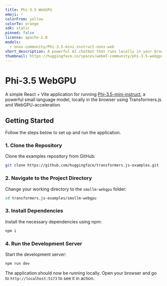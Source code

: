 ```yaml
---
title: Phi-3.5 WebGPU
emoji: ⚡
colorFrom: yellow
colorTo: orange
sdk: static
pinned: false
license: apache-2.0
models:
  - onnx-community/Phi-3.5-mini-instruct-onnx-web
short_description: A powerful AI chatbot that runs locally in your browser
thumbnail: https://huggingface.co/spaces/webml-community/phi-3.5-webgpu/resolve/main/banner.png
---
```


# Phi-3.5 WebGPU

A simple React + Vite application for running [Phi-3.5-mini-instruct](https://huggingface.co/onnx-community/Phi-3.5-mini-instruct-onnx-web), a powerful small language model, locally in the browser using Transformers.js and WebGPU-acceleration.

## Getting Started

Follow the steps below to set up and run the application.

### 1. Clone the Repository

Clone the examples repository from GitHub:

```sh
git clone https://github.com/huggingface/transformers.js-examples.git
```

### 2. Navigate to the Project Directory

Change your working directory to the `smollm-webgpu` folder:

```sh
cd transformers.js-examples/smollm-webgpu
```

### 3. Install Dependencies

Install the necessary dependencies using npm:

```sh
npm i
```

### 4. Run the Development Server

Start the development server:

```sh
npm run dev
```

The application should now be running locally. Open your browser and go to `http://localhost:5173` to see it in action.
